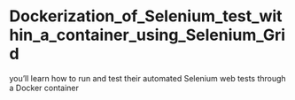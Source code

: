 # Dockerization_of_Selenium_test_within_a_container_using_Selenium_Grid
 you’ll learn how to run and test their automated Selenium web tests through a Docker container
